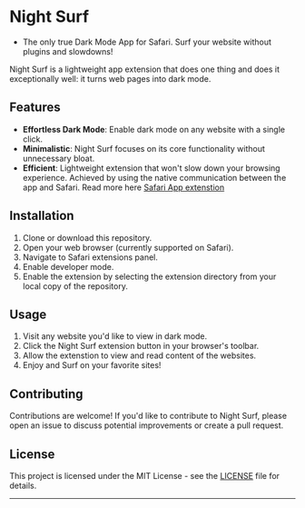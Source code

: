 # Night Surf
- The only true Dark Mode App for Safari. Surf your website without plugins and slowdowns!

Night Surf is a lightweight app extension that does one thing and does it exceptionally well: it turns web pages into dark mode.

## Features

- **Effortless Dark Mode**: Enable dark mode on any website with a single click.
- **Minimalistic**: Night Surf focuses on its core functionality without unnecessary bloat.
- **Efficient**: Lightweight extension that won't slow down your browsing experience. Achieved by using the native communication between the app and Safari. Read more here [Safari App extenstion](https://developer.apple.com/documentation/safariservices/safari_app_extensions)

## Installation

1. Clone or download this repository.
2. Open your web browser (currently supported on Safari).
3. Navigate to Safari extensions panel.
4. Enable developer mode.
5. Enable the extension by selecting the extension directory from your local copy of the repository.

## Usage

1. Visit any website you'd like to view in dark mode.
2. Click the Night Surf extension button in your browser's toolbar.
3. Allow the extenstion to view and read content of the websites.
4. Enjoy and Surf on your favorite sites!

## Contributing

Contributions are welcome! If you'd like to contribute to Night Surf, please open an issue to discuss potential improvements or create a pull request.

## License

This project is licensed under the MIT License - see the [LICENSE](LICENSE) file for details.

---

